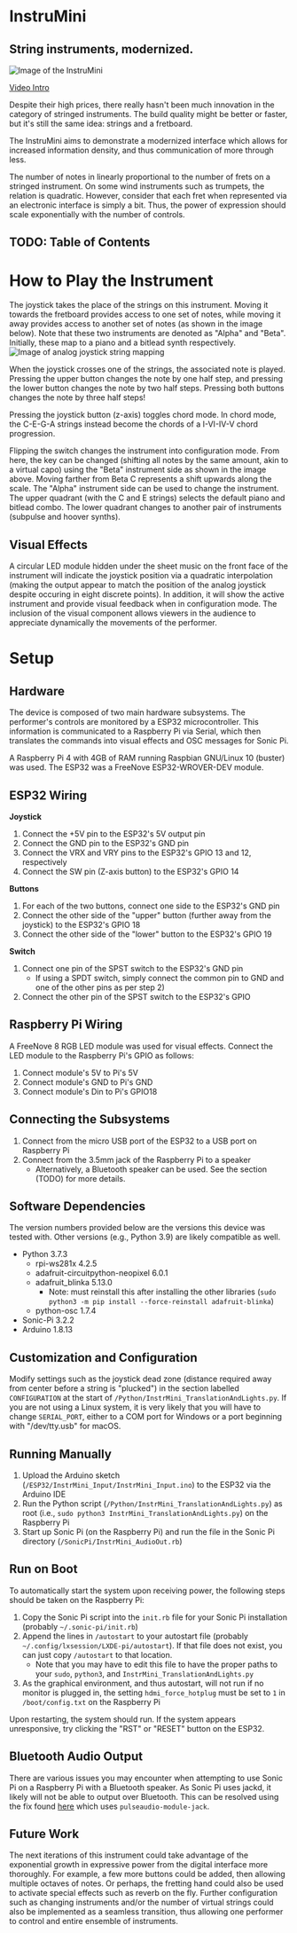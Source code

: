 # InstruMini
## String instruments, modernized.
![Image of the InstruMini](media/img_right.jpg)

[Video Intro](https://youtu.be/IEushFeu8Uk)

Despite their high prices, there really hasn't been much innovation in the category of stringed instruments. The build quality might be better or faster, but it's still the same idea: strings and a fretboard.

The InstruMini aims to demonstrate a modernized interface which allows for increased information density, and thus communication of more through less.

The number of notes in linearly proportional to the number of frets on a stringed instrument. On some wind instruments such as trumpets, the relation is quadratic. However, consider that each fret when represented via an electronic interface is simply a bit. Thus, the power of expression should scale exponentially with the number of controls.

## TODO: Table of Contents

# How to Play the Instrument
The joystick takes the place of the strings on this instrument. Moving it towards the fretboard provides access to one set of notes, while moving it away provides access to another set of notes (as shown in the image below). Note that these two instruments are denoted as "Alpha" and "Beta". Initially, these map to a piano and a bitlead synth respectively.
![Image of analog joystick string mapping](media/figure_strings.png)

When the joystick crosses one of the strings, the associated note is played. Pressing the upper button changes the note by one half step, and pressing the lower button changes the note by two half steps. Pressing both buttons changes the note by three half steps!

Pressing the joystick button (z-axis) toggles chord mode. In chord mode, the C-E-G-A strings instead become the chords of a I-VI-IV-V chord progression.

Flipping the switch changes the instrument into configuration mode. From here, the key can be changed (shifting all notes by the same amount, akin to a virtual capo) using the "Beta" instrument side as shown in the image above. Moving farther from Beta C represents a shift upwards along the scale. The "Alpha" instrument side can be used to change the instrument. The upper quadrant (with the C and E strings) selects the default piano and bitlead combo. The lower quadrant changes to another pair of instruments (subpulse and hoover synths).

## Visual Effects
A circular LED module hidden under the sheet music on the front face of the instrument will indicate the joystick position via a quadratic interpolation (making the output appear to match the position of the analog joystick despite occuring in eight discrete points). In addition, it will show the active instrument and provide visual feedback when in configuration mode. The inclusion of the visual component allows viewers in the audience to appreciate dynamically the movements of the performer.


# Setup
## Hardware
The device is composed of two main hardware subsystems. The performer's controls are monitored by a ESP32 microcontroller. This information is communicated to a Raspberry Pi via Serial, which then translates the commands into visual effects and OSC messages for Sonic Pi.

A Raspberry Pi 4 with 4GB of RAM running Raspbian GNU/Linux 10 (buster) was used. The ESP32 was a FreeNove ESP32-WROVER-DEV module.

## ESP32 Wiring
__Joystick__
1. Connect the +5V pin to the ESP32's 5V output pin
2. Connect the GND pin to the ESP32's GND pin
3. Connect the VRX and VRY pins to the ESP32's GPIO 13 and 12, respectively
4. Connect the SW pin (Z-axis button) to the ESP32's GPIO 14
   
__Buttons__
1. For each of the two buttons, connect one side to the ESP32's GND pin
2. Connect the other side of the "upper" button (further away from the joystick) to the ESP32's GPIO 18
3. Connect the other side of the "lower" button to the ESP32's GPIO 19

__Switch__
1. Connect one pin of the SPST switch to the ESP32's GND pin
   - If using a SPDT switch, simply connect the common pin to GND and one of the other pins as per step 2)
2. Connect the other pin of the SPST switch to the ESP32's GPIO

## Raspberry Pi Wiring
A FreeNove 8 RGB LED module was used for visual effects. Connect the LED module to the Raspberry Pi's GPIO as follows:
1. Connect module's 5V to Pi's 5V
2. Connect module's GND to Pi's GND
3. Connect module's Din to Pi's GPIO18

## Connecting the Subsystems
1. Connect from the micro USB port of the ESP32 to a USB port on Raspberry Pi
2. Connect from the 3.5mm jack of the Raspberry Pi to a speaker
   - Alternatively, a Bluetooth speaker can be used. See the section (TODO) for more details.

## Software Dependencies
The version numbers provided below are the versions this device was tested with. Other versions (e.g., Python 3.9) are likely compatible as well.
- Python 3.7.3
  - rpi-ws281x 4.2.5
  - adafruit-circuitpython-neopixel 6.0.1
  - adafruit_blinka 5.13.0
    - Note: must reinstall this after installing the other libraries (`sudo python3 -m pip install --force-reinstall adafruit-blinka`)
  - python-osc 1.7.4
- Sonic-Pi 3.2.2
- Arduino 1.8.13

## Customization and Configuration
Modify settings such as the joystick dead zone (distance required away from center before a string is "plucked") in the section labelled `CONFIGURATION` at the start of `/Python/InstrMini_TranslationAndLights.py`. If you are not using a Linux system, it is very likely that you will have to change `SERIAL_PORT`, either to a COM port for Windows or a port beginning with "/dev/tty.usb" for macOS.

## Running Manually
1. Upload the Arduino sketch (`/ESP32/InstrMini_Input/InstrMini_Input.ino`) to the ESP32 via the Arduino IDE
2. Run the Python script (`/Python/InstrMini_TranslationAndLights.py`) as root (i.e., `sudo python3 InstrMini_TranslationAndLights.py`) on the Raspberry Pi
3. Start up Sonic Pi (on the Raspberry Pi) and run the file in the Sonic Pi directory (`/SonicPi/InstrMini_AudioOut.rb`)

## Run on Boot
To automatically start the system upon receiving power, the following steps should be taken on the Raspberry Pi:
1. Copy the Sonic Pi script into the `init.rb` file for your Sonic Pi installation (probably `~/.sonic-pi/init.rb`)
2. Append the lines in `/autostart` to your autostart file (probably `~/.config/lxsession/LXDE-pi/autostart`). If that file does not exist, you can just copy `/autostart` to that location.
   - Note that you may have to edit this file to have the proper paths to your `sudo`, `python3`, and `InstrMini_TranslationAndLights.py`
3. As the graphical environment, and thus autostart, will not run if no monitor is plugged in, the setting `hdmi_force_hotplug` must be set to `1` in `/boot/config.txt` on the Raspberry Pi
  
Upon restarting, the system should run. If the system appears unresponsive, try clicking the "RST" or "RESET" button on the ESP32.

## Bluetooth Audio Output
There are various issues you may encounter when attempting to use Sonic Pi on a Raspberry Pi with a Bluetooth speaker. As Sonic Pi uses jackd, it likely will not be able to output over Bluetooth. This can be resolved using the fix found [here](https://gist.github.com/rbnpi/8812203f5c9a995620bed9ce3a3c6a20) which uses `pulseaudio-module-jack`.

## Future Work
The next iterations of this instrument could take advantage of the exponential growth in expressive power from the digital interface more thoroughly. For example, a few more buttons could be added, then allowing multiple octaves of notes. Or perhaps, the fretting hand could also be used to activate special effects such as reverb on the fly. Further configuration such as changing instruments and/or the number of virtual strings could also be implemented as a seamless transition, thus allowing one performer to control and entire ensemble of instruments.